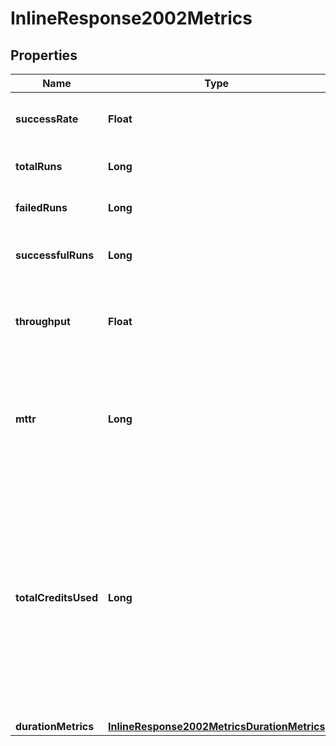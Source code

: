 

# InlineResponse2002Metrics

## Properties

Name | Type | Description | Notes
------------ | ------------- | ------------- | -------------
**successRate** | **Float** | The ratio of successful runs / total runs. | 
**totalRuns** | **Long** | The total number of runs. | 
**failedRuns** | **Long** | The number of failed runs. | 
**successfulRuns** | **Long** | The number of successful runs. | 
**throughput** | **Float** | The average number of workflow runs per day. | 
**mttr** | **Long** | The mean time to recovery (mean time between failures and their next success) in seconds. | 
**totalCreditsUsed** | **Long** | The total credits consumed by the workflow in the aggregation window. Note that Insights is not a real time financial reporting tool and should not be used for credit reporting. | 
**durationMetrics** | [**InlineResponse2002MetricsDurationMetrics**](InlineResponse2002MetricsDurationMetrics.md) |  | 



